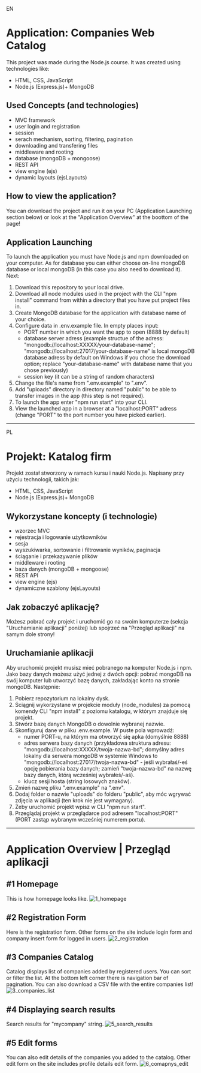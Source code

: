 EN
# Application: Companies Web Catalog
This project was made during the Node.js course. It was created using technologies like:
- HTML, CSS, JavaScript
- Node.js (Express.js)+ MongoDB

## Used Concepts (and technologies)
- MVC framework
- user login and registration
- session
- serach mechanism, sorting, filtering, pagination
- downloading and transfering files
- middleware and rooting
- database (mongoDB + mongoose)
- REST API
- view engine (ejs)
- dynamic layouts (ejsLayouts)

## How to view the application? 
You can download the project and run it on your PC (Application Launching section below) or look at the "Application Overview" at the boottom of the page!

## Application Launching
To launch the application you must have Node.js and npm downloaded on your computer. As for database you can either choose on-line mongoDB database or local mongoDB (in this case you also need to download it). Next:
1. Download this repository to your local drive.
2. Download all node modules used in the project with the CLI "npm install" command from within a directory that you have put project files in.
3. Create MongoDB database for the application with database name of your choice.
4. Configure data in .env.example file. In empty places input:
	- PORT number in which you want the app to open (8888 by default)
	- database server adress (example structue of the adress: "mongodb://localhost:XXXXX/your-database-name"; "mongodb://localhost:27017/your-database-name" is local mongoDB database adress by default on Windows if you chose the download option; replace "your-database-name" with database name that you chose previously)
	- session key (it can be a string of random characters)
5. Change the file's name from ".env.example" to ".env".
6. Add "uploads" directory in directory named "public" to be able to transfer images in the app (this step is not required).
7. To launch the app enter "npm run start" into your CLI.
8. View the launched app in a browser at a "localhost:PORT" adress (change "PORT" to the port number you have picked earlier).


---------------------------------------------------------------------------------------------------

PL

# Projekt: Katalog firm
Projekt został stworzony w ramach kursu i nauki Node.js. Napisany przy użyciu technologii, takich jak:
- HTML, CSS, JavaScript
- Node.js (Express.js)+ MongoDB

## Wykorzystane koncepty (i technologie)
- wzorzec MVC
- rejestracja i logowanie użytkowników
- sesja
- wyszukiwarka, sortowanie i filtrowanie wyników, paginacja
- ściąganie i przekazywanie plików
- middleware i rooting
- baza danych (mongoDB + mongoose)
- REST API
- view engine (ejs)
- dynamiczne szablony (ejsLayouts)

## Jak zobaczyć aplikację?
Możesz pobrać cały projekt i uruchomić go na swoim komputerze (sekcja "Uruchamianie aplikacji" poniżej) lub spojrzeć na "Przegląd aplikacji" na samym dole strony!

## Uruchamianie aplikacji
Aby uruchomić projekt musisz mieć pobranego na komputer Node.js i npm. Jako bazy danych możesz użyć jednej z dwóch opcji: pobrać mongoDB na swój komputer lub utworzyć bazę danych, zakładając konto na stronie mongoDB. Następnie:
1. Pobierz repozytorium na lokalny dysk.
2. Ściągnij wykorzystane w projekcie moduły (node_modules) za pomocą komendy CLI "npm install" z poziomu katalogu, w którym znajduje się projekt.
3. Stwórz bazę danych MongoDB o dowolnie wybranej nazwie.
4. Skonfiguruj dane w pliku .env.example. W puste pola wprowadź:
	- numer PORT-u, na którym ma otworzyć się apka (domyślnie 8888)
	- adres serwera bazy danych (przykładowa struktura adresu: "mongodb://localhost:XXXXX/twoja-nazwa-bd"; domyślny adres lokalny dla serwera mongoDB w systemie Windows to "mongodb://localhost:27017/twoja-nazwa-bd" - jeśli wybrałaś/-eś opcję pobierania bazy danych; zamień "twoja-nazwa-bd" na nazwę bazy danych, którą wcześniej wybrałeś/-aś).
	- klucz sesji hosta (string losowych znaków).
5. Zmień nazwę pliku ".env.example" na ".env".
6. Dodaj folder o nazwie "uploads" do folderu "public", aby móc wgrywać zdjęcia w aplikacji (ten krok nie jest wymagany).
7. Żeby uruchomić projekt wpisz w CLI "npm run start".
8. Przeglądaj projekt w przeglądarce pod adresem "localhost:PORT" (PORT zastąp wybranym wcześniej numerem portu).


---------------------------------------------------------------------------------------------------

# Application Overview | Przegląd aplikacji

## #1 Homepage
This is how homepage looks like.
![1_homepage](https://github.com/LetItBeMonia/CompaniesWebCatalog/assets/89008855/edd0f640-dba0-4c51-b89b-5127b8142be8)

## #2 Registration Form
Here is the registration form. Other forms on the site include login form and company insert form for logged in users.
![2_registration](https://github.com/LetItBeMonia/CompaniesWebCatalog/assets/89008855/c8b7afe5-b4af-47e9-8669-22c12c250311)

## #3 Companies Catalog
Catalog displays list of companies added by registered users. You can sort or filter the list. At the bottom left corner there is navigation bar of pagination. You can also download a CSV file with the entire companies list!
![3_companies_list](https://github.com/LetItBeMonia/CompaniesWebCatalog/assets/89008855/f91b9735-04d4-4a69-a296-cf3970053fb2)

## #4 Displaying search results
Search results for "mycompany" string.
![5_search_results](https://github.com/LetItBeMonia/CompaniesWebCatalog/assets/89008855/a4f7b4e6-4a7c-41f7-a726-b25ab3f12883)

## #5 Edit forms
You can also edit details of the companies you added to the catalog. Other edit form on the site includes profile details edit form.
![6_comapnys_edit](https://github.com/LetItBeMonia/CompaniesWebCatalog/assets/89008855/f563ab3f-dda2-4f76-8ff8-4442c9137b62)
